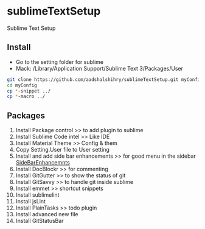 # sublimeTextSetup
Sublime Text Setup
## Install
* Go to the setting folder for sublime
* Mack: /Library/Application Support/Sublime Text 3/Packages/User
```bash
git clone https://github.com/aadshalshihry/sublimeTextSetup.git myConfig
cd myConfig
cp *-snippet ../
cp *-macro ../
```
## Packages
1. Install Package control >> to add plugin to sublime
2. Install Sublime Code intel >> Like IDE
3. Install Material Theme >> Config & them
4. Copy Setting.User file to User setting 
5. Install and add side bar enhancements >> for good menu in the sidebar
  [SideBarEnhancemnts](https://github.com/SideBarEnhancements-org/SideBarEnhancements)
6. Install DocBlockr >> for commenting
7. Install GitGutter >> to show the status of git
8. Install GitSavvy >> to handle git inside sublime
9. Install emmet >> shortcut snippets
10. Install sublimelint
11. Install jsLint
12. Install PlainTasks >> todo plugin
13. Install advanced new file
14. Install GitStatusBar
